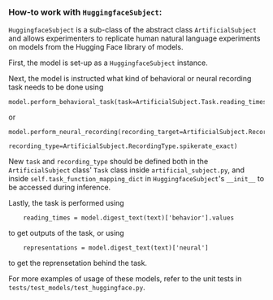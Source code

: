 ### How-to work with `HuggingfaceSubject`:
`HuggingfaceSubject` is a sub-class of the abstract class `ArtificialSubject` and allows experimenters to replicate human natural language experiments on models from the Hugging Face library of models.

First, the model is set-up as a `HuggingfaceSubject` instance. 



Next, the model is instructed what kind of behavioral or neural recording task needs to be done using 

    model.perform_behavioral_task(task=ArtificialSubject.Task.reading_times) 
or 
    
    model.perform_neural_recording(recording_target=ArtificialSubject.RecordingTarget.language_system,
                                       recording_type=ArtificialSubject.RecordingType.spikerate_exact)

New `task` and `recording_type` should be defined both in the `ArtificialSubject` class' `Task` class inside `artificial_subject.py`, and inside `self.task_function_mapping_dict` in `HuggingfaceSubject`'s `__init__` to be accessed during inference.  

Lastly, the task is performed using

        reading_times = model.digest_text(text)['behavior'].values
to get outputs of the task, or using 

        representations = model.digest_text(text)['neural']
to get the reprensetation behind the task. 

For more examples of usage of these models, refer to the unit tests in `tests/test_models/test_huggingface.py`. 

